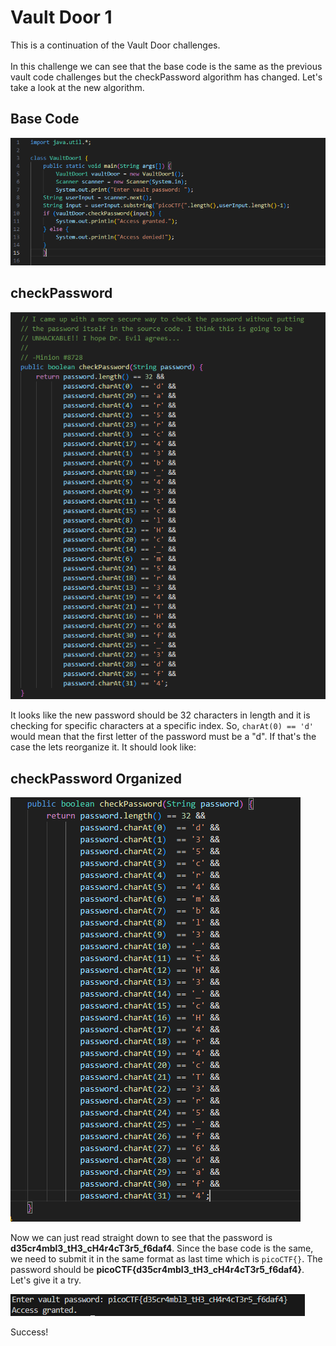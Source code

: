 # Vault Door 1
This is a continuation of the Vault Door challenges.<br><br>
In this challenge we can see that the base code is the same as the previous vault code challenges but the checkPassword algorithm has changed. Let's take a look at the new algorithm.

## Base Code
![Vault Door 1 Base Code](./images/vd1_base.png)
## checkPassword
![Vault Door 1 checkPassword](./images/vd1_checkPassword.png)

It looks like the new password should be 32 characters in length and it is checking for specific characters at a specific index. So, `charAt(0) == 'd'` would mean that the first letter of the password must be a "d". If that's the case the lets reorganize it. It should look like:
## checkPassword Organized
![Vault Door 1 checkPassword Organized](./images/vd_checkPassword_organized.png)

Now we can just read straight down to see that the password is 
**d35cr4mbl3_tH3_cH4r4cT3r5_f6daf4**. Since the base code is the same, we need to submit it in the same format as last time which is `picoCTF{}`. The password should be **picoCTF{d35cr4mbl3_tH3_cH4r4cT3r5_f6daf4}**. Let's give it a try. 

![Vault Door 1 Access Granted](./images/vd1_access_granted.png)

Success!